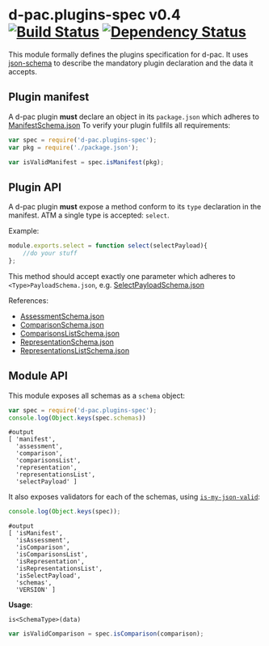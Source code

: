 # d-pac.plugins-spec v0.4[![Build Status][travis-image]][travis-url] [![Dependency Status][daviddm-url]][daviddm-image]

This module formally defines the plugins specification for d-pac. It uses [json-schema](http://json-schema.org/) to describe the mandatory plugin declaration and the data it accepts.

## Plugin manifest

A d-pac plugin **must** declare an object in its `package.json` which adheres to [ManifestSchema.json](blob/master/schemas/ManifestSchema.json)
To verify your plugin fullfils all requirements:

```js
var spec = require('d-pac.plugins-spec');
var pkg = require('./package.json');

var isValidManifest = spec.isManifest(pkg);
```

## Plugin API

A d-pac plugin **must** expose a method conform to its `type` declaration in the manifest. ATM a single type is accepted: `select`.

Example:

```js
module.exports.select = function select(selectPayload){
    //do your stuff
};
```

This method should accept exactly one parameter which adheres to `<Type>PayloadSchema.json`, e.g. [SelectPayloadSchema.json](blob/master/schemas/SelectPayloadSchema.json)

References:

* [AssessmentSchema.json](blob/master/schemas/AssessmentSchema.json)
* [ComparisonSchema.json](blob/master/schemas/ComparisonSchema.json)
* [ComparisonsListSchema.json](blob/master/schemas/ComparisonsListSchema.json)
* [RepresentationSchema.json](blob/master/schemas/RepresentationSchema.json)
* [RepresentationsListSchema.json](blob/master/schemas/RepresentationsListSchema.json)
    
## Module API

This module exposes all schemas as a `schema` object:

```js
var spec = require('d-pac.plugins-spec');
console.log(Object.keys(spec.schemas))
```
```
#output
[ 'manifest',
  'assessment',
  'comparison',
  'comparisonsList',
  'representation',
  'representationsList',
  'selectPayload' ]
```

It also exposes validators for each of the schemas, using [`is-my-json-valid`](https://github.com/mafintosh/is-my-json-valid):

```js
console.log(Object.keys(spec));
```
```
#output
[ 'isManifest',
  'isAssessment',
  'isComparison',
  'isComparisonsList',
  'isRepresentation',
  'isRepresentationsList',
  'isSelectPayload',
  'schemas',
  'VERSION' ]
```

**Usage**:

`is<SchemaType>(data)`

```js
var isValidComparison = spec.isComparison(comparison);
```

[npm-url]: https://npmjs.org/package/d-pac.plugins-spec
[npm-image]: https://badge.fury.io/js/d-pac.plugins-spec.svg
[travis-url]: https://travis-ci.org/d-pac/d-pac.plugins-spec
[travis-image]: https://travis-ci.org/d-pac/d-pac.plugins-spec.svg?branch=master
[daviddm-url]: https://david-dm.org/d-pac/d-pac.plugins-spec.svg?theme=shields.io
[daviddm-image]: https://david-dm.org/d-pac/d-pac.plugins-spec
